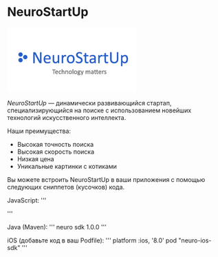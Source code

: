 # NeuroStartUp

![logo](logo.png)

*NeuroStartUp* — динамически развивающийся стартап, специализирующийся на поиске с использованием новейших технологий искусственного интеллекта.

Наши преимущества:
* Высокая точность поиска
* Высокая скорость поиска
* Низкая цена
* Уникальные картинки с котиками

Вы можете встроить NeuroStartUp в ваши приложения с помощью следующих сниппетов (кусочков) кода.

JavaScript:
'''
<script src="https://localhost/neuro.sdk.min.js"></script>
'''


Java (Maven):
'''
<dependency>
  <groupId>neuro</groupId>
  <artifactId>sdk</artifactId>
  <version>1.0.0</version>
</dependency>
'''

iOS (добавьте код в ваш Podfile):
'''
platform :ios, '8.0'
pod "neuro-ios-sdk"
'''